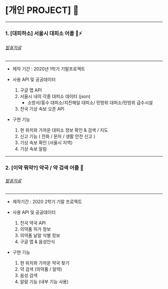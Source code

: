 # [개인 PROJECT] :iphone:

--------
### 1. [대피하소]  서울시 대피소 어플  :running::zap:
###### [발표자료](https://drive.google.com/file/d/1BKTN0ommswcbYGf3zOQAfcxHXuU1Z1Hk/view?usp=sharing)
--------
- 제작 기간 : 2020년 1학기 기말프로젝트

- 사용 API 및 공공데이터
    1. 구글 맵 API
     2. 서울시 내의 각종 대피소 데이터 (json) 
        - 소방서/홍수 대피소/지진해일 대피소/ 민방위 대피소/민방위 급수시설
    3. 전국 기상 속보 오픈 API


 - 구현 기능 
    1. 현 위치와 가까운 대피소 정보 확인 & 검색 / 지도
    2. 신고 기능 ( 전화 / 문자 / 생활 안전 신고 )
    3. 기상 속보 확인 (서울시 지역)
    4. 기상 속보 알림 

-------

### 2. [이약 뭐약?]   약국 / 약 검색 어플 :pill:
###### [발표자료](https://drive.google.com/file/d/1CADEcRre4yGjFr773U7AVqZr89UP1ZzG/view?usp=sharing)
--------
- 제작기간 : 2020 2학기 기말 프로젝트

- 사용 API 및 공공데이터
    1. 전국 약국 API
    2. 의약품 허가 정보 
    3. 의약품 낱알 식별 정보
     4. 구글 맵 & 음성인식 

 - 구현 기능
    1. 현 위치와 가까운 약국 찾기
    2. 약 검색 (의약품 / 알약)
    3. 음성 검색
    4. 알람 기능 (내부 기능 사용)


